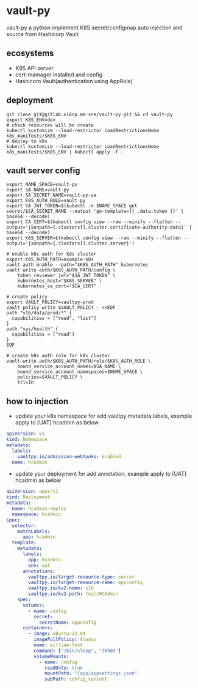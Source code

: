 # vault-py
vault-py a python implement K8S secret/configmap auto injection and source from Hashicorp Vault

## ecosystems
- K8S API server
- cert-mamager installed and config
- Hashicoro Vault(authentication using AppRole)

## deployment
```shell
git clone git@gitlab.v16cp.me:sre/vault-py.git && cd vault-py
export K8S_ENV=dev
# check resources will be create
kubectl kustomize --load-restrictor LoadRestrictionsNone k8s_manifests/$K8S_ENV
# deploy to k8s
kubectl kustomize --load-restrictor LoadRestrictionsNone k8s_manifests/$K8S_ENV | kubectl apply -f - 
```

## vault server config
```shell
export NAME_SPACE=vault-py
export SA_NAME=vault-py
export SA_SECRET_NAME=vault-py-sa
export K8S_AUTH_ROLE=vault-py
export SA_JWT_TOKEN=$(kubectl -n $NAME_SPACE get secret/$SA_SECRET_NAME --output 'go-template={{ .data.token }}' | base64 --decode)
export CA_CERT=$(kubectl config view --raw --minify --flatten --output='jsonpath={.clusters[].cluster.certificate-authority-data}' | base64 --decode)
export K8S_SERVER=$(kubectl config view --raw --minify --flatten --output='jsonpath={.clusters[].cluster.server}')

# enable k8s auth for k8s cluster
export K8S_AUTH_PATH=example-k8s
vault auth enable --path="$K8S_AUTH_PATH" kubernetes
vault write auth/$K8S_AUTH_PATH/config \
    token_reviewer_jwt="$SA_JWT_TOKEN" \
    kubernetes_host="$K8S_SERVER" \
    kubernetes_ca_cert="$CA_CERT"

# create policy
export VAULT_POLICY=vaultpy-prod
vault policy write $VAULT_POLICY - <<EOF
path "v16/data/prod/*" {
  capabilities = ["read", "list"]
}
path "sys/health" {
  capabilities = ["read"]
}
EOF

# create k8s auth role for k8s cluster
vault write auth/$K8S_AUTH_PATH/role/$K8S_AUTH_ROLE \
    bound_service_account_names=$SA_NAME \
    bound_service_account_namespaces=$NAME_SPACE \
    policies=$VAULT_POLICY \
    ttl=1h
```

## how to injection
- update your k8s namespace for add vaultpy metadata.labels, example apply to [UAT] hcadmin as below
```yaml
apiVersion: v1
kind: Namespace
metadata:
  labels:
    vaultpy.io/admission-webhooks: enabled
  name: hcadmin
```

- update your deployment for add annotation, example apply to [UAT] hcadmin as below
```yaml
apiVersion: apps/v1
kind: Deployment
metadata:
  name: hcadmin-deploy
  namespace: hcadmin
spec:
  selector:
    matchLabels:
      app: hcadmin
  template:
    metadata:
      labels:
        app: hcadmin
        env: uat
      annotations:
        vaultpy.io/target-resource-type: secret
        vaultpy.io/target-resource-name: appconfig
        vaultpy.io/kv2-name: v16
        vaultpy.io/kv2-path: /uat/HCAdmin
    spec:
      volumes:
        - name: config
          secret:
            secretName: appconfig
      containers:
        - image: ubuntu:22.04
          imagePullPolicy: Always
          name: william-test
          command: ["/bin/sleep", "3650d"]
          volumeMounts:
            - name: config
              readOnly: true
              mountPath: "/app/appsettings.json"
              subPath: config_content
```

